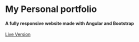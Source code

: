 # My Personal portfolio
#### A fully responsive website made with Angular and Bootstrap

<a href="https://ryanmcalpin.github.io/portfolio/projects">Live Version</a>
